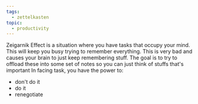 ```yaml
---
tags:
  - zettelkasten
topic:
  - productivity
---
```

Zeigarnik Effect is a situation where you have tasks that occupy your mind. This will keep you busy trying to remember everything. This is very bad and causes your brain to just keep remembering stuff. The goal is to try to offload these into some set of notes so you can just think of stuffs that's important
In facing task, you have the power to:
- don't do it
- do it
- renegotiate